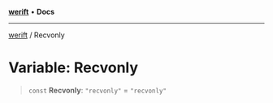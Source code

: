 [**werift**](../README.md) • **Docs**

***

[werift](../globals.md) / Recvonly

# Variable: Recvonly

> `const` **Recvonly**: `"recvonly"` = `"recvonly"`
